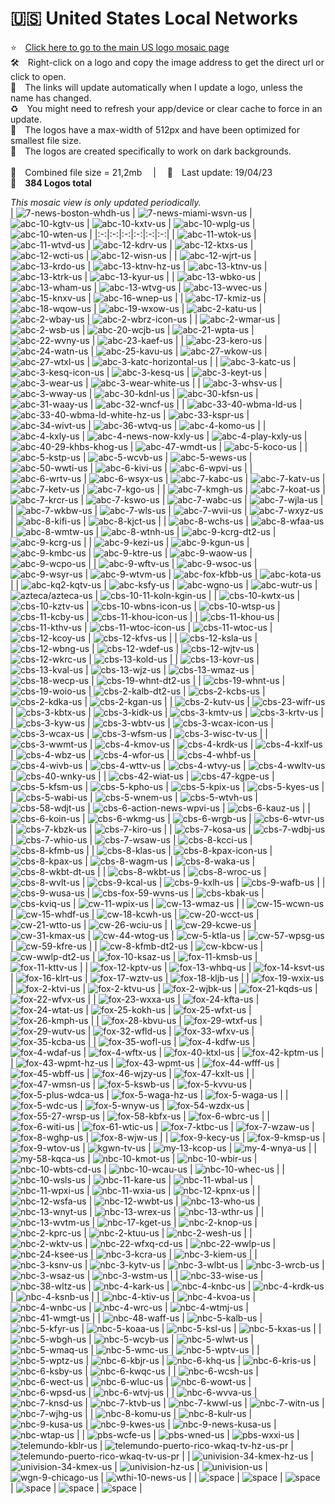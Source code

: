 🇺🇸 United States Local Networks
===============
⭐️ [Click here to go to the main US logo mosaic page][]  
🛠 Right-click on a logo and copy the image address to get the direct url or click to open.  
🔗 The links will update automatically when I update a logo, unless the name has changed.  
♻️ You might need to refresh your app/device or clear cache to force in an update.  
📐 The logos have a max-width of 512px and have been optimized for smallest file size.  
🖤 The logos are created specifically to work on dark backgrounds.  
   
💾 Combined file size = 21,2mb  |  📅 Last update: 19/04/23  
🎨 __384 Logos total__
   
   
*This mosaic view is only updated periodically.*  
| ![7-news-boston-whdh-us] | ![7-news-miami-wsvn-us] | ![abc-10-kgtv-us] | ![abc-10-kxtv-us] | ![abc-10-wplg-us] | ![abc-10-wten-us] |
|:-:|:-:|:-:|:-:|:-:|:-:|
| ![abc-11-wtok-us] | ![abc-11-wtvd-us] | ![abc-12-kdrv-us] | ![abc-12-ktxs-us] | ![abc-12-wcti-us] | ![abc-12-wisn-us] |
| ![abc-12-wjrt-us] | ![abc-13-krdo-us] | ![abc-13-ktnv-hz-us] | ![abc-13-ktnv-us] | ![abc-13-ktrk-us] | ![abc-13-kyur-us] |
| ![abc-13-wbko-us] | ![abc-13-wham-us] | ![abc-13-wtvg-us] | ![abc-13-wvec-us] | ![abc-15-knxv-us] | ![abc-16-wnep-us] |
| ![abc-17-kmiz-us] | ![abc-18-wqow-us] | ![abc-19-wxow-us] | ![abc-2-katu-us] | ![abc-2-wbay-us] | ![abc-2-wbrz-icon-us] |
| ![abc-2-wmar-us] | ![abc-2-wsb-us] | ![abc-20-wcjb-us] | ![abc-21-wpta-us] | ![abc-22-wvny-us] | ![abc-23-kaef-us] |
| ![abc-23-kero-us] | ![abc-24-watn-us] | ![abc-25-kavu-us] | ![abc-27-wkow-us] | ![abc-27-wtxl-us] | ![abc-3-katc-horizontal-us] |
| ![abc-3-katc-us] | ![abc-3-kesq-icon-us] | ![abc-3-kesq-us] | ![abc-3-keyt-us] | ![abc-3-wear-us] | ![abc-3-wear-white-us] |
| ![abc-3-whsv-us] | ![abc-3-wway-us] | ![abc-30-kdnl-us] | ![abc-30-kfsn-us] | ![abc-31-waay-us] | ![abc-32-wncf-us] |
| ![abc-33-40-wbma-ld-us] | ![abc-33-40-wbma-ld-white-hz-us] | ![abc-33-kspr-us] | ![abc-34-wivt-us] | ![abc-36-wtvq-us] | ![abc-4-komo-us] |
| ![abc-4-kxly-us] | ![abc-4-news-now-kxly-us] | ![abc-4-play-kxly-us] | ![abc-40-29-khbs-khog-us] | ![abc-47-wmdt-us] | ![abc-5-koco-us] |
| ![abc-5-kstp-us] | ![abc-5-wcvb-us] | ![abc-5-wews-us] | ![abc-50-wwti-us] | ![abc-6-kivi-us] | ![abc-6-wpvi-us] |
| ![abc-6-wrtv-us] | ![abc-6-wsyx-us] | ![abc-7-kabc-us] | ![abc-7-katv-us] | ![abc-7-ketv-us] | ![abc-7-kgo-us] |
| ![abc-7-kmgh-us] | ![abc-7-koat-us] | ![abc-7-krcr-us] | ![abc-7-kswo-us] | ![abc-7-wabc-us] | ![abc-7-wjla-us] |
| ![abc-7-wkbw-us] | ![abc-7-wls-us] | ![abc-7-wvii-us] | ![abc-7-wxyz-us] | ![abc-8-kifi-us] | ![abc-8-kjct-us] |
| ![abc-8-wchs-us] | ![abc-8-wfaa-us] | ![abc-8-wmtw-us] | ![abc-8-wtnh-us] | ![abc-9-kcrg-dt2-us] | ![abc-9-kcrg-us] |
| ![abc-9-kezi-us] | ![abc-9-kgun-us] | ![abc-9-kmbc-us] | ![abc-9-ktre-us] | ![abc-9-waow-us] | ![abc-9-wcpo-us] |
| ![abc-9-wftv-us] | ![abc-9-wsoc-us] | ![abc-9-wsyr-us] | ![abc-9-wtvm-us] | ![abc-fox-kfbb-us] | ![abc-kota-us] |
| ![abc-kq2-kqtv-us] | ![abc-ksfy-us] | ![abc-wgno-us] | ![abc-wutr-us] | ![azteca/azteca-us] | ![cbs-10-11-koln-kgin-us] |
| ![cbs-10-kwtx-us] | ![cbs-10-kztv-us] | ![cbs-10-wbns-icon-us] | ![cbs-10-wtsp-us] | ![cbs-11-kcby-us] | ![cbs-11-khou-icon-us] |
| ![cbs-11-khou-us] | ![cbs-11-kthv-us] | ![cbs-11-wtoc-icon-us] | ![cbs-11-wtoc-us] | ![cbs-12-kcoy-us] | ![cbs-12-kfvs-us] |
| ![cbs-12-ksla-us] | ![cbs-12-wbng-us] | ![cbs-12-wdef-us] | ![cbs-12-wjtv-us] | ![cbs-12-wkrc-us] | ![cbs-13-kold-us] |
| ![cbs-13-kovr-us] | ![cbs-13-kval-us] | ![cbs-13-wjz-us] | ![cbs-13-wmaz-us] | ![cbs-18-wecp-us] | ![cbs-19-whnt-dt2-us] |
| ![cbs-19-whnt-us] | ![cbs-19-woio-us] | ![cbs-2-kalb-dt2-us] | ![cbs-2-kcbs-us] | ![cbs-2-kdka-us] | ![cbs-2-kgan-us] |
| ![cbs-2-kutv-us] | ![cbs-23-wifr-us] | ![cbs-3-kbtx-us] | ![cbs-3-kidk-us] | ![cbs-3-kmtv-us] | ![cbs-3-krtv-us] |
| ![cbs-3-kyw-us] | ![cbs-3-wbtv-us] | ![cbs-3-wcax-icon-us] | ![cbs-3-wcax-us] | ![cbs-3-wfsm-us] | ![cbs-3-wisc-tv-us] |
| ![cbs-3-wwmt-us] | ![cbs-4-kmov-us] | ![cbs-4-krdk-us] | ![cbs-4-kxlf-us] | ![cbs-4-wbz-us] | ![cbs-4-wfor-us] |
| ![cbs-4-whbf-us] | ![cbs-4-wivb-us] | ![cbs-4-wttv-us] | ![cbs-4-wtvy-us] | ![cbs-4-wwltv-us] | ![cbs-40-wnky-us] |
| ![cbs-42-wiat-us] | ![cbs-47-kgpe-us] | ![cbs-5-kfsm-us] | ![cbs-5-kpho-us] | ![cbs-5-kpix-us] | ![cbs-5-kyes-us] |
| ![cbs-5-wabi-us] | ![cbs-5-wnem-us] | ![cbs-5-wtvh-us] | ![cbs-58-wdjt-us] | ![cbs-6-action-news-wpvi-us] | ![cbs-6-kauz-us] |
| ![cbs-6-koin-us] | ![cbs-6-wkmg-us] | ![cbs-6-wrgb-us] | ![cbs-6-wtvr-us] | ![cbs-7-kbzk-us] | ![cbs-7-kiro-us] |
| ![cbs-7-kosa-us] | ![cbs-7-wdbj-us] | ![cbs-7-whio-us] | ![cbs-7-wsaw-us] | ![cbs-8-kcci-us] | ![cbs-8-kfmb-us] |
| ![cbs-8-klas-us] | ![cbs-8-kpax-icon-us] | ![cbs-8-kpax-us] | ![cbs-8-wagm-us] | ![cbs-8-waka-us] | ![cbs-8-wkbt-dt-us] |
| ![cbs-8-wkbt-us] | ![cbs-8-wroc-us] | ![cbs-8-wvlt-us] | ![cbs-9-kcal-us] | ![cbs-9-kxlh-us] | ![cbs-9-wafb-us] |
| ![cbs-9-wusa-us] | ![cbs-fox-59-wvns-us] | ![cbs-kbak-us] | ![cbs-kviq-us] | ![cw-11-wpix-us] | ![cw-13-wmaz-us] |
| ![cw-15-wcwn-us] | ![cw-15-whdf-us] | ![cw-18-kcwh-us] | ![cw-20-wcct-us] | ![cw-21-wtto-us] | ![cw-26-wciu-us] |
| ![cw-29-kcwe-us] | ![cw-31-kmax-us] | ![cw-44-wtog-us] | ![cw-5-ktla-us] | ![cw-57-wpsg-us] | ![cw-59-kfre-us] |
| ![cw-8-kfmb-dt2-us] | ![cw-kbcw-us] | ![cw-wwlp-dt2-us] | ![fox-10-ksaz-us] | ![fox-11-kmsb-us] | ![fox-11-kttv-us] |
| ![fox-12-kptv-us] | ![fox-13-whbq-us] | ![fox-14-ksvt-us] | ![fox-16-klrt-us] | ![fox-17-wztv-us] | ![fox-18-kljb-us] |
| ![fox-19-wxix-us] | ![fox-2-ktvi-us] | ![fox-2-ktvu-us] | ![fox-2-wjbk-us] | ![fox-21-kqds-us] | ![fox-22-wfvx-us] |
| ![fox-23-wxxa-us] | ![fox-24-kfta-us] | ![fox-24-wtat-us] | ![fox-25-kokh-us] | ![fox-25-wfxt-us] | ![fox-26-kmph-us] |
| ![fox-28-kbvu-us] | ![fox-29-wtxf-us] | ![fox-29-wutv-us] | ![fox-32-wfld-us] | ![fox-33-wfxv-us] | ![fox-35-kcba-us] |
| ![fox-35-wofl-us] | ![fox-4-kdfw-us] | ![fox-4-wdaf-us] | ![fox-4-wftx-us] | ![fox-40-ktxl-us] | ![fox-42-kptm-us] |
| ![fox-43-wpmt-hz-us] | ![fox-43-wpmt-us] | ![fox-44-wfff-us] | ![fox-45-wbff-us] | ![fox-46-wjzy-us] | ![fox-47-kxlt-us] |
| ![fox-47-wmsn-us] | ![fox-5-kswb-us] | ![fox-5-kvvu-us] | ![fox-5-plus-wdca-us] | ![fox-5-waga-hz-us] | ![fox-5-waga-us] |
| ![fox-5-wdc-us] | ![fox-5-wnyw-us] | ![fox-54-wzdx-us] | ![fox-55-27-wrsp-us] | ![fox-58-kbfx-us] | ![fox-6-wbrc-us] |
| ![fox-6-witi-us] | ![fox-61-wtic-us] | ![fox-7-ktbc-us] | ![fox-7-wzaw-us] | ![fox-8-wghp-us] | ![fox-8-wjw-us] |
| ![fox-9-kecy-us] | ![fox-9-kmsp-us] | ![fox-9-wtov-us] | ![kgwn-tv-us] | ![my-13-kcop-us] | ![my-4-wnya-us] |
| ![my-58-kqca-us] | ![nbc-10-kmot-us] | ![nbc-10-wbir-us] | ![nbc-10-wbts-cd-us] | ![nbc-10-wcau-us] | ![nbc-10-whec-us] |
| ![nbc-10-wsls-us] | ![nbc-11-kare-us] | ![nbc-11-wbal-us] | ![nbc-11-wpxi-us] | ![nbc-11-wxia-us] | ![nbc-12-kpnx-us] |
| ![nbc-12-wsfa-us] | ![nbc-12-wwbt-us] | ![nbc-13-who-us] | ![nbc-13-wnyt-us] | ![nbc-13-wrex-us] | ![nbc-13-wthr-us] |
| ![nbc-13-wvtm-us] | ![nbc-17-kget-us] | ![nbc-2-knop-us] | ![nbc-2-kprc-us] | ![nbc-2-ktuu-us] | ![nbc-2-wesh-us] |
| ![nbc-2-wktv-us] | ![nbc-22-wfxq-cd-us] | ![nbc-22-wwlp-us] | ![nbc-24-ksee-us] | ![nbc-3-kcra-us] | ![nbc-3-kiem-us] |
| ![nbc-3-ksnv-us] | ![nbc-3-kytv-us] | ![nbc-3-wlbt-us] | ![nbc-3-wrcb-us] | ![nbc-3-wsaz-us] | ![nbc-3-wstm-us] |
| ![nbc-33-wise-us] | ![nbc-38-wltz-us] | ![nbc-4-kark-us] | ![nbc-4-knbc-us] | ![nbc-4-krdk-us] | ![nbc-4-ksnb-us] |
| ![nbc-4-ktiv-us] | ![nbc-4-kvoa-us] | ![nbc-4-wnbc-us] | ![nbc-4-wrc-us] | ![nbc-4-wtmj-us] | ![nbc-41-wmgt-us] |
| ![nbc-48-waff-us] | ![nbc-5-kalb-us] | ![nbc-5-kfyr-us] | ![nbc-5-koaa-us] | ![nbc-5-ksl-us] | ![nbc-5-kxas-us] |
| ![nbc-5-wbgh-us] | ![nbc-5-wcyb-us] | ![nbc-5-wlwt-us] | ![nbc-5-wmaq-us] | ![nbc-5-wmc-us] | ![nbc-5-wptv-us] |
| ![nbc-5-wptz-us] | ![nbc-6-kbjr-us] | ![nbc-6-khq-us] | ![nbc-6-kris-us] | ![nbc-6-ksby-us] | ![nbc-6-kwqc-us] |
| ![nbc-6-wcsh-us] | ![nbc-6-wect-us] | ![nbc-6-wluc-us] | ![nbc-6-wowt-us] | ![nbc-6-wpsd-us] | ![nbc-6-wtvj-us] |
| ![nbc-6-wvva-us] | ![nbc-7-knsd-us] | ![nbc-7-ktvb-us] | ![nbc-7-kwwl-us] | ![nbc-7-witn-us] | ![nbc-7-wjhg-us] |
| ![nbc-8-komu-us] | ![nbc-8-kulr-us] | ![nbc-9-kusa-us] | ![nbc-9-kwes-us] | ![nbc-9-news-kusa-us] | ![nbc-wtap-us] |
| ![pbs-wcfe-us] | ![pbs-wned-us] | ![pbs-wxxi-us] | ![telemundo-kblr-us] | ![telemundo-puerto-rico-wkaq-tv-hz-us-pr] | ![telemundo-puerto-rico-wkaq-tv-us-pr] |
| ![univision-34-kmex-hz-us] | ![univision-34-kmex-us] | ![univision-hz-us] | ![univision-us] | ![wgn-9-chicago-us] | ![wthi-10-news-us] |
| ![space] | ![space] | ![space] | ![space] | ![space] | ![space] |

[7-news-boston-whdh-us]:https://raw.githubusercontent.com/cybertsotsi/tv/master/countries/united-states/us-local/7-news-boston-whdh-us.png
[7-news-miami-wsvn-us]:https://raw.githubusercontent.com/cybertsotsi/tv/master/countries/united-states/us-local/7-news-miami-wsvn-us.png
[abc-10-kgtv-us]:https://raw.githubusercontent.com/cybertsotsi/tv/master/countries/united-states/us-local/abc-10-kgtv-us.png
[abc-10-kxtv-us]:https://raw.githubusercontent.com/cybertsotsi/tv/master/countries/united-states/us-local/abc-10-kxtv-us.png
[abc-10-wplg-us]:https://raw.githubusercontent.com/cybertsotsi/tv/master/countries/united-states/us-local/abc-10-wplg-us.png
[abc-10-wten-us]:https://raw.githubusercontent.com/cybertsotsi/tv/master/countries/united-states/us-local/abc-10-wten-us.png
[abc-11-wtok-us]:https://raw.githubusercontent.com/cybertsotsi/tv/master/countries/united-states/us-local/abc-11-wtok-us.png
[abc-11-wtvd-us]:https://raw.githubusercontent.com/cybertsotsi/tv/master/countries/united-states/us-local/abc-11-wtvd-us.png
[abc-12-kdrv-us]:https://raw.githubusercontent.com/cybertsotsi/tv/master/countries/united-states/us-local/abc-12-kdrv-us.png
[abc-12-ktxs-us]:https://raw.githubusercontent.com/cybertsotsi/tv/master/countries/united-states/us-local/abc-12-ktxs-us.png
[abc-12-wcti-us]:https://raw.githubusercontent.com/cybertsotsi/tv/master/countries/united-states/us-local/abc-12-wcti-us.png
[abc-12-wisn-us]:https://raw.githubusercontent.com/cybertsotsi/tv/master/countries/united-states/us-local/abc-12-wisn-us.png
[abc-12-wjrt-us]:https://raw.githubusercontent.com/cybertsotsi/tv/master/countries/united-states/us-local/abc-12-wjrt-us.png
[abc-13-krdo-us]:https://raw.githubusercontent.com/cybertsotsi/tv/master/countries/united-states/us-local/abc-13-krdo-us.png
[abc-13-ktnv-hz-us]:https://raw.githubusercontent.com/cybertsotsi/tv/master/countries/united-states/us-local/abc-13-ktnv-hz-us.png
[abc-13-ktnv-us]:https://raw.githubusercontent.com/cybertsotsi/tv/master/countries/united-states/us-local/abc-13-ktnv-us.png
[abc-13-ktrk-us]:https://raw.githubusercontent.com/cybertsotsi/tv/master/countries/united-states/us-local/abc-13-ktrk-us.png
[abc-13-kyur-us]:https://raw.githubusercontent.com/cybertsotsi/tv/master/countries/united-states/us-local/abc-13-kyur-us.png
[abc-13-wbko-us]:https://raw.githubusercontent.com/cybertsotsi/tv/master/countries/united-states/us-local/abc-13-wbko-us.png
[abc-13-wham-us]:https://raw.githubusercontent.com/cybertsotsi/tv/master/countries/united-states/us-local/abc-13-wham-us.png
[abc-13-wtvg-us]:https://raw.githubusercontent.com/cybertsotsi/tv/master/countries/united-states/us-local/abc-13-wtvg-us.png
[abc-13-wvec-us]:https://raw.githubusercontent.com/cybertsotsi/tv/master/countries/united-states/us-local/abc-13-wvec-us.png
[abc-15-knxv-us]:https://raw.githubusercontent.com/cybertsotsi/tv/master/countries/united-states/us-local/abc-15-knxv-us.png
[abc-16-wnep-us]:https://raw.githubusercontent.com/cybertsotsi/tv/master/countries/united-states/us-local/abc-16-wnep-us.png
[abc-17-kmiz-us]:https://raw.githubusercontent.com/cybertsotsi/tv/master/countries/united-states/us-local/abc-17-kmiz-us.png
[abc-18-wqow-us]:https://raw.githubusercontent.com/cybertsotsi/tv/master/countries/united-states/us-local/abc-18-wqow-us.png
[abc-19-wxow-us]:https://raw.githubusercontent.com/cybertsotsi/tv/master/countries/united-states/us-local/abc-19-wxow-us.png
[abc-2-katu-us]:https://raw.githubusercontent.com/cybertsotsi/tv/master/countries/united-states/us-local/abc-2-katu-us.png
[abc-2-wbay-us]:https://raw.githubusercontent.com/cybertsotsi/tv/master/countries/united-states/us-local/abc-2-wbay-us.png
[abc-2-wbrz-icon-us]:https://raw.githubusercontent.com/cybertsotsi/tv/master/countries/united-states/us-local/abc-2-wbrz-icon-us.png
[abc-2-wmar-us]:https://raw.githubusercontent.com/cybertsotsi/tv/master/countries/united-states/us-local/abc-2-wmar-us.png
[abc-2-wsb-us]:https://raw.githubusercontent.com/cybertsotsi/tv/master/countries/united-states/us-local/abc-2-wsb-us.png
[abc-20-wcjb-us]:https://raw.githubusercontent.com/cybertsotsi/tv/master/countries/united-states/us-local/abc-20-wcjb-us.png
[abc-21-wpta-us]:https://raw.githubusercontent.com/cybertsotsi/tv/master/countries/united-states/us-local/abc-21-wpta-us.png
[abc-22-wvny-us]:https://raw.githubusercontent.com/cybertsotsi/tv/master/countries/united-states/us-local/abc-22-wvny-us.png
[abc-23-kaef-us]:https://raw.githubusercontent.com/cybertsotsi/tv/master/countries/united-states/us-local/abc-23-kaef-us.png
[abc-23-kero-us]:https://raw.githubusercontent.com/cybertsotsi/tv/master/countries/united-states/us-local/abc-23-kero-us.png
[abc-24-watn-us]:https://raw.githubusercontent.com/cybertsotsi/tv/master/countries/united-states/us-local/abc-24-watn-us.png
[abc-25-kavu-us]:https://raw.githubusercontent.com/cybertsotsi/tv/master/countries/united-states/us-local/abc-25-kavu-us.png
[abc-27-wkow-us]:https://raw.githubusercontent.com/cybertsotsi/tv/master/countries/united-states/us-local/abc-27-wkow-us.png
[abc-27-wtxl-us]:https://raw.githubusercontent.com/cybertsotsi/tv/master/countries/united-states/us-local/abc-27-wtxl-us.png
[abc-3-katc-horizontal-us]:https://raw.githubusercontent.com/cybertsotsi/tv/master/countries/united-states/us-local/abc-3-katc-horizontal-us.png
[abc-3-katc-us]:https://raw.githubusercontent.com/cybertsotsi/tv/master/countries/united-states/us-local/abc-3-katc-us.png
[abc-3-kesq-icon-us]:https://raw.githubusercontent.com/cybertsotsi/tv/master/countries/united-states/us-local/abc-3-kesq-icon-us.png
[abc-3-kesq-us]:https://raw.githubusercontent.com/cybertsotsi/tv/master/countries/united-states/us-local/abc-3-kesq-us.png
[abc-3-keyt-us]:https://raw.githubusercontent.com/cybertsotsi/tv/master/countries/united-states/us-local/abc-3-keyt-us.png
[abc-3-wear-us]:https://raw.githubusercontent.com/cybertsotsi/tv/master/countries/united-states/us-local/abc-3-wear-us.png
[abc-3-wear-white-us]:https://raw.githubusercontent.com/cybertsotsi/tv/master/countries/united-states/us-local/abc-3-wear-white-us.png
[abc-3-whsv-us]:https://raw.githubusercontent.com/cybertsotsi/tv/master/countries/united-states/us-local/abc-3-whsv-us.png
[abc-3-wway-us]:https://raw.githubusercontent.com/cybertsotsi/tv/master/countries/united-states/us-local/abc-3-wway-us.png
[abc-30-kdnl-us]:https://raw.githubusercontent.com/cybertsotsi/tv/master/countries/united-states/us-local/abc-30-kdnl-us.png
[abc-30-kfsn-us]:https://raw.githubusercontent.com/cybertsotsi/tv/master/countries/united-states/us-local/abc-30-kfsn-us.png
[abc-31-waay-us]:https://raw.githubusercontent.com/cybertsotsi/tv/master/countries/united-states/us-local/abc-31-waay-us.png
[abc-32-wncf-us]:https://raw.githubusercontent.com/cybertsotsi/tv/master/countries/united-states/us-local/abc-32-wncf-us.png
[abc-33-40-wbma-ld-us]:https://raw.githubusercontent.com/cybertsotsi/tv/master/countries/united-states/us-local/abc-33-40-wbma-ld-us.png
[abc-33-40-wbma-ld-white-hz-us]:https://raw.githubusercontent.com/cybertsotsi/tv/master/countries/united-states/us-local/abc-33-40-wbma-ld-white-hz-us.png
[abc-33-kspr-us]:https://raw.githubusercontent.com/cybertsotsi/tv/master/countries/united-states/us-local/abc-33-kspr-us.png
[abc-34-wivt-us]:https://raw.githubusercontent.com/cybertsotsi/tv/master/countries/united-states/us-local/abc-34-wivt-us.png
[abc-36-wtvq-us]:https://raw.githubusercontent.com/cybertsotsi/tv/master/countries/united-states/us-local/abc-36-wtvq-us.png
[abc-4-komo-us]:https://raw.githubusercontent.com/cybertsotsi/tv/master/countries/united-states/us-local/abc-4-komo-us.png
[abc-4-kxly-us]:https://raw.githubusercontent.com/cybertsotsi/tv/master/countries/united-states/us-local/abc-4-kxly-us.png
[abc-4-news-now-kxly-us]:https://raw.githubusercontent.com/cybertsotsi/tv/master/countries/united-states/us-local/abc-4-news-now-kxly-us.png
[abc-4-play-kxly-us]:https://raw.githubusercontent.com/cybertsotsi/tv/master/countries/united-states/us-local/abc-4-play-kxly-us.png
[abc-40-29-khbs-khog-us]:https://raw.githubusercontent.com/cybertsotsi/tv/master/countries/united-states/us-local/abc-40-29-khbs-khog-us.png
[abc-47-wmdt-us]:https://raw.githubusercontent.com/cybertsotsi/tv/master/countries/united-states/us-local/abc-47-wmdt-us.png
[abc-5-koco-us]:https://raw.githubusercontent.com/cybertsotsi/tv/master/countries/united-states/us-local/abc-5-koco-us.png
[abc-5-kstp-us]:https://raw.githubusercontent.com/cybertsotsi/tv/master/countries/united-states/us-local/abc-5-kstp-us.png
[abc-5-wcvb-us]:https://raw.githubusercontent.com/cybertsotsi/tv/master/countries/united-states/us-local/abc-5-wcvb-us.png
[abc-5-wews-us]:https://raw.githubusercontent.com/cybertsotsi/tv/master/countries/united-states/us-local/abc-5-wews-us.png
[abc-50-wwti-us]:https://raw.githubusercontent.com/cybertsotsi/tv/master/countries/united-states/us-local/abc-50-wwti-us.png
[abc-6-kivi-us]:https://raw.githubusercontent.com/cybertsotsi/tv/master/countries/united-states/us-local/abc-6-kivi-us.png
[abc-6-wpvi-us]:https://raw.githubusercontent.com/cybertsotsi/tv/master/countries/united-states/us-local/abc-6-wpvi-us.png
[abc-6-wrtv-us]:https://raw.githubusercontent.com/cybertsotsi/tv/master/countries/united-states/us-local/abc-6-wrtv-us.png
[abc-6-wsyx-us]:https://raw.githubusercontent.com/cybertsotsi/tv/master/countries/united-states/us-local/abc-6-wsyx-us.png
[abc-7-kabc-us]:https://raw.githubusercontent.com/cybertsotsi/tv/master/countries/united-states/us-local/abc-7-kabc-us.png
[abc-7-katv-us]:https://raw.githubusercontent.com/cybertsotsi/tv/master/countries/united-states/us-local/abc-7-katv-us.png
[abc-7-ketv-us]:https://raw.githubusercontent.com/cybertsotsi/tv/master/countries/united-states/us-local/abc-7-ketv-us.png
[abc-7-kgo-us]:https://raw.githubusercontent.com/cybertsotsi/tv/master/countries/united-states/us-local/abc-7-kgo-us.png
[abc-7-kmgh-us]:https://raw.githubusercontent.com/cybertsotsi/tv/master/countries/united-states/us-local/abc-7-kmgh-us.png
[abc-7-koat-us]:https://raw.githubusercontent.com/cybertsotsi/tv/master/countries/united-states/us-local/abc-7-koat-us.png
[abc-7-krcr-us]:https://raw.githubusercontent.com/cybertsotsi/tv/master/countries/united-states/us-local/abc-7-krcr-us.png
[abc-7-kswo-us]:https://raw.githubusercontent.com/cybertsotsi/tv/master/countries/united-states/us-local/abc-7-kswo-us.png
[abc-7-wabc-us]:https://raw.githubusercontent.com/cybertsotsi/tv/master/countries/united-states/us-local/abc-7-wabc-us.png
[abc-7-wjla-us]:https://raw.githubusercontent.com/cybertsotsi/tv/master/countries/united-states/us-local/abc-7-wjla-us.png
[abc-7-wkbw-us]:https://raw.githubusercontent.com/cybertsotsi/tv/master/countries/united-states/us-local/abc-7-wkbw-us.png
[abc-7-wls-us]:https://raw.githubusercontent.com/cybertsotsi/tv/master/countries/united-states/us-local/abc-7-wls-us.png
[abc-7-wvii-us]:https://raw.githubusercontent.com/cybertsotsi/tv/master/countries/united-states/us-local/abc-7-wvii-us.png
[abc-7-wxyz-us]:https://raw.githubusercontent.com/cybertsotsi/tv/master/countries/united-states/us-local/abc-7-wxyz-us.png
[abc-8-kifi-us]:https://raw.githubusercontent.com/cybertsotsi/tv/master/countries/united-states/us-local/abc-8-kifi-us.png
[abc-8-kjct-us]:https://raw.githubusercontent.com/cybertsotsi/tv/master/countries/united-states/us-local/abc-8-kjct-us.png
[abc-8-wchs-us]:https://raw.githubusercontent.com/cybertsotsi/tv/master/countries/united-states/us-local/abc-8-wchs-us.png
[abc-8-wfaa-us]:https://raw.githubusercontent.com/cybertsotsi/tv/master/countries/united-states/us-local/abc-8-wfaa-us.png
[abc-8-wmtw-us]:https://raw.githubusercontent.com/cybertsotsi/tv/master/countries/united-states/us-local/abc-8-wmtw-us.png
[abc-8-wtnh-us]:https://raw.githubusercontent.com/cybertsotsi/tv/master/countries/united-states/us-local/abc-8-wtnh-us.png
[abc-9-kcrg-dt2-us]:https://raw.githubusercontent.com/cybertsotsi/tv/master/countries/united-states/us-local/abc-9-kcrg-dt2-us.png
[abc-9-kcrg-us]:https://raw.githubusercontent.com/cybertsotsi/tv/master/countries/united-states/us-local/abc-9-kcrg-us.png
[abc-9-kezi-us]:https://raw.githubusercontent.com/cybertsotsi/tv/master/countries/united-states/us-local/abc-9-kezi-us.png
[abc-9-kgun-us]:https://raw.githubusercontent.com/cybertsotsi/tv/master/countries/united-states/us-local/abc-9-kgun-us.png
[abc-9-kmbc-us]:https://raw.githubusercontent.com/cybertsotsi/tv/master/countries/united-states/us-local/abc-9-kmbc-us.png
[abc-9-ktre-us]:https://raw.githubusercontent.com/cybertsotsi/tv/master/countries/united-states/us-local/abc-9-ktre-us.png
[abc-9-waow-us]:https://raw.githubusercontent.com/cybertsotsi/tv/master/countries/united-states/us-local/abc-9-waow-us.png
[abc-9-wcpo-us]:https://raw.githubusercontent.com/cybertsotsi/tv/master/countries/united-states/us-local/abc-9-wcpo-us.png
[abc-9-wftv-us]:https://raw.githubusercontent.com/cybertsotsi/tv/master/countries/united-states/us-local/abc-9-wftv-us.png
[abc-9-wsoc-us]:https://raw.githubusercontent.com/cybertsotsi/tv/master/countries/united-states/us-local/abc-9-wsoc-us.png
[abc-9-wsyr-us]:https://raw.githubusercontent.com/cybertsotsi/tv/master/countries/united-states/us-local/abc-9-wsyr-us.png
[abc-9-wtvm-us]:https://raw.githubusercontent.com/cybertsotsi/tv/master/countries/united-states/us-local/abc-9-wtvm-us.png
[abc-fox-kfbb-us]:https://raw.githubusercontent.com/cybertsotsi/tv/master/countries/united-states/us-local/abc-fox-kfbb-us.png
[abc-kota-us]:https://raw.githubusercontent.com/cybertsotsi/tv/master/countries/united-states/us-local/abc-kota-us.png
[abc-kq2-kqtv-us]:https://raw.githubusercontent.com/cybertsotsi/tv/master/countries/united-states/us-local/abc-kq2-kqtv-us.png
[abc-ksfy-us]:https://raw.githubusercontent.com/cybertsotsi/tv/master/countries/united-states/us-local/abc-ksfy-us.png
[abc-wgno-us]:https://raw.githubusercontent.com/cybertsotsi/tv/master/countries/united-states/us-local/abc-wgno-us.png
[abc-wutr-us]:https://raw.githubusercontent.com/cybertsotsi/tv/master/countries/united-states/us-local/abc-wutr-us.png
[azteca/azteca-us]:https://raw.githubusercontent.com/cybertsotsi/tv/master/countries/united-states/us-local/azteca/azteca-us.png
[cbs-10-11-koln-kgin-us]:https://raw.githubusercontent.com/cybertsotsi/tv/master/countries/united-states/us-local/cbs-10-11-koln-kgin-us.png
[cbs-10-kwtx-us]:https://raw.githubusercontent.com/cybertsotsi/tv/master/countries/united-states/us-local/cbs-10-kwtx-us.png
[cbs-10-kztv-us]:https://raw.githubusercontent.com/cybertsotsi/tv/master/countries/united-states/us-local/cbs-10-kztv-us.png
[cbs-10-wbns-icon-us]:https://raw.githubusercontent.com/cybertsotsi/tv/master/countries/united-states/us-local/cbs-10-wbns-icon-us.png
[cbs-10-wtsp-us]:https://raw.githubusercontent.com/cybertsotsi/tv/master/countries/united-states/us-local/cbs-10-wtsp-us.png
[cbs-11-kcby-us]:https://raw.githubusercontent.com/cybertsotsi/tv/master/countries/united-states/us-local/cbs-11-kcby-us.png
[cbs-11-khou-icon-us]:https://raw.githubusercontent.com/cybertsotsi/tv/master/countries/united-states/us-local/cbs-11-khou-icon-us.png
[cbs-11-khou-us]:https://raw.githubusercontent.com/cybertsotsi/tv/master/countries/united-states/us-local/cbs-11-khou-us.png
[cbs-11-kthv-us]:https://raw.githubusercontent.com/cybertsotsi/tv/master/countries/united-states/us-local/cbs-11-kthv-us.png
[cbs-11-wtoc-icon-us]:https://raw.githubusercontent.com/cybertsotsi/tv/master/countries/united-states/us-local/cbs-11-wtoc-icon-us.png
[cbs-11-wtoc-us]:https://raw.githubusercontent.com/cybertsotsi/tv/master/countries/united-states/us-local/cbs-11-wtoc-us.png
[cbs-12-kcoy-us]:https://raw.githubusercontent.com/cybertsotsi/tv/master/countries/united-states/us-local/cbs-12-kcoy-us.png
[cbs-12-kfvs-us]:https://raw.githubusercontent.com/cybertsotsi/tv/master/countries/united-states/us-local/cbs-12-kfvs-us.png
[cbs-12-ksla-us]:https://raw.githubusercontent.com/cybertsotsi/tv/master/countries/united-states/us-local/cbs-12-ksla-us.png
[cbs-12-wbng-us]:https://raw.githubusercontent.com/cybertsotsi/tv/master/countries/united-states/us-local/cbs-12-wbng-us.png
[cbs-12-wdef-us]:https://raw.githubusercontent.com/cybertsotsi/tv/master/countries/united-states/us-local/cbs-12-wdef-us.png
[cbs-12-wjtv-us]:https://raw.githubusercontent.com/cybertsotsi/tv/master/countries/united-states/us-local/cbs-12-wjtv-us.png
[cbs-12-wkrc-us]:https://raw.githubusercontent.com/cybertsotsi/tv/master/countries/united-states/us-local/cbs-12-wkrc-us.png
[cbs-13-kold-us]:https://raw.githubusercontent.com/cybertsotsi/tv/master/countries/united-states/us-local/cbs-13-kold-us.png
[cbs-13-kovr-us]:https://raw.githubusercontent.com/cybertsotsi/tv/master/countries/united-states/us-local/cbs-13-kovr-us.png
[cbs-13-kval-us]:https://raw.githubusercontent.com/cybertsotsi/tv/master/countries/united-states/us-local/cbs-13-kval-us.png
[cbs-13-wjz-us]:https://raw.githubusercontent.com/cybertsotsi/tv/master/countries/united-states/us-local/cbs-13-wjz-us.png
[cbs-13-wmaz-us]:https://raw.githubusercontent.com/cybertsotsi/tv/master/countries/united-states/us-local/cbs-13-wmaz-us.png
[cbs-18-wecp-us]:https://raw.githubusercontent.com/cybertsotsi/tv/master/countries/united-states/us-local/cbs-18-wecp-us.png
[cbs-19-whnt-dt2-us]:https://raw.githubusercontent.com/cybertsotsi/tv/master/countries/united-states/us-local/cbs-19-whnt-dt2-us.png
[cbs-19-whnt-us]:https://raw.githubusercontent.com/cybertsotsi/tv/master/countries/united-states/us-local/cbs-19-whnt-us.png
[cbs-19-woio-us]:https://raw.githubusercontent.com/cybertsotsi/tv/master/countries/united-states/us-local/cbs-19-woio-us.png
[cbs-2-kalb-dt2-us]:https://raw.githubusercontent.com/cybertsotsi/tv/master/countries/united-states/us-local/cbs-2-kalb-dt2-us.png
[cbs-2-kcbs-us]:https://raw.githubusercontent.com/cybertsotsi/tv/master/countries/united-states/us-local/cbs-2-kcbs-us.png
[cbs-2-kdka-us]:https://raw.githubusercontent.com/cybertsotsi/tv/master/countries/united-states/us-local/cbs-2-kdka-us.png
[cbs-2-kgan-us]:https://raw.githubusercontent.com/cybertsotsi/tv/master/countries/united-states/us-local/cbs-2-kgan-us.png
[cbs-2-kutv-us]:https://raw.githubusercontent.com/cybertsotsi/tv/master/countries/united-states/us-local/cbs-2-kutv-us.png
[cbs-23-wifr-us]:https://raw.githubusercontent.com/cybertsotsi/tv/master/countries/united-states/us-local/cbs-23-wifr-us.png
[cbs-3-kbtx-us]:https://raw.githubusercontent.com/cybertsotsi/tv/master/countries/united-states/us-local/cbs-3-kbtx-us.png
[cbs-3-kidk-us]:https://raw.githubusercontent.com/cybertsotsi/tv/master/countries/united-states/us-local/cbs-3-kidk-us.png
[cbs-3-kmtv-us]:https://raw.githubusercontent.com/cybertsotsi/tv/master/countries/united-states/us-local/cbs-3-kmtv-us.png
[cbs-3-krtv-us]:https://raw.githubusercontent.com/cybertsotsi/tv/master/countries/united-states/us-local/cbs-3-krtv-us.png
[cbs-3-kyw-us]:https://raw.githubusercontent.com/cybertsotsi/tv/master/countries/united-states/us-local/cbs-3-kyw-us.png
[cbs-3-wbtv-us]:https://raw.githubusercontent.com/cybertsotsi/tv/master/countries/united-states/us-local/cbs-3-wbtv-us.png
[cbs-3-wcax-icon-us]:https://raw.githubusercontent.com/cybertsotsi/tv/master/countries/united-states/us-local/cbs-3-wcax-icon-us.png
[cbs-3-wcax-us]:https://raw.githubusercontent.com/cybertsotsi/tv/master/countries/united-states/us-local/cbs-3-wcax-us.png
[cbs-3-wfsm-us]:https://raw.githubusercontent.com/cybertsotsi/tv/master/countries/united-states/us-local/cbs-3-wfsm-us.png
[cbs-3-wisc-tv-us]:https://raw.githubusercontent.com/cybertsotsi/tv/master/countries/united-states/us-local/cbs-3-wisc-tv-us.png
[cbs-3-wwmt-us]:https://raw.githubusercontent.com/cybertsotsi/tv/master/countries/united-states/us-local/cbs-3-wwmt-us.png
[cbs-4-kmov-us]:https://raw.githubusercontent.com/cybertsotsi/tv/master/countries/united-states/us-local/cbs-4-kmov-us.png
[cbs-4-krdk-us]:https://raw.githubusercontent.com/cybertsotsi/tv/master/countries/united-states/us-local/cbs-4-krdk-us.png
[cbs-4-kxlf-us]:https://raw.githubusercontent.com/cybertsotsi/tv/master/countries/united-states/us-local/cbs-4-kxlf-us.png
[cbs-4-wbz-us]:https://raw.githubusercontent.com/cybertsotsi/tv/master/countries/united-states/us-local/cbs-4-wbz-us.png
[cbs-4-wfor-us]:https://raw.githubusercontent.com/cybertsotsi/tv/master/countries/united-states/us-local/cbs-4-wfor-us.png
[cbs-4-whbf-us]:https://raw.githubusercontent.com/cybertsotsi/tv/master/countries/united-states/us-local/cbs-4-whbf-us.png
[cbs-4-wivb-us]:https://raw.githubusercontent.com/cybertsotsi/tv/master/countries/united-states/us-local/cbs-4-wivb-us.png
[cbs-4-wttv-us]:https://raw.githubusercontent.com/cybertsotsi/tv/master/countries/united-states/us-local/cbs-4-wttv-us.png
[cbs-4-wtvy-us]:https://raw.githubusercontent.com/cybertsotsi/tv/master/countries/united-states/us-local/cbs-4-wtvy-us.png
[cbs-4-wwltv-us]:https://raw.githubusercontent.com/cybertsotsi/tv/master/countries/united-states/us-local/cbs-4-wwltv-us.png
[cbs-40-wnky-us]:https://raw.githubusercontent.com/cybertsotsi/tv/master/countries/united-states/us-local/cbs-40-wnky-us.png
[cbs-42-wiat-us]:https://raw.githubusercontent.com/cybertsotsi/tv/master/countries/united-states/us-local/cbs-42-wiat-us.png
[cbs-47-kgpe-us]:https://raw.githubusercontent.com/cybertsotsi/tv/master/countries/united-states/us-local/cbs-47-kgpe-us.png
[cbs-5-kfsm-us]:https://raw.githubusercontent.com/cybertsotsi/tv/master/countries/united-states/us-local/cbs-5-kfsm-us.png
[cbs-5-kpho-us]:https://raw.githubusercontent.com/cybertsotsi/tv/master/countries/united-states/us-local/cbs-5-kpho-us.png
[cbs-5-kpix-us]:https://raw.githubusercontent.com/cybertsotsi/tv/master/countries/united-states/us-local/cbs-5-kpix-us.png
[cbs-5-kyes-us]:https://raw.githubusercontent.com/cybertsotsi/tv/master/countries/united-states/us-local/cbs-5-kyes-us.png
[cbs-5-wabi-us]:https://raw.githubusercontent.com/cybertsotsi/tv/master/countries/united-states/us-local/cbs-5-wabi-us.png
[cbs-5-wnem-us]:https://raw.githubusercontent.com/cybertsotsi/tv/master/countries/united-states/us-local/cbs-5-wnem-us.png
[cbs-5-wtvh-us]:https://raw.githubusercontent.com/cybertsotsi/tv/master/countries/united-states/us-local/cbs-5-wtvh-us.png
[cbs-58-wdjt-us]:https://raw.githubusercontent.com/cybertsotsi/tv/master/countries/united-states/us-local/cbs-58-wdjt-us.png
[cbs-6-action-news-wpvi-us]:https://raw.githubusercontent.com/cybertsotsi/tv/master/countries/united-states/us-local/cbs-6-action-news-wpvi-us.png
[cbs-6-kauz-us]:https://raw.githubusercontent.com/cybertsotsi/tv/master/countries/united-states/us-local/cbs-6-kauz-us.png
[cbs-6-koin-us]:https://raw.githubusercontent.com/cybertsotsi/tv/master/countries/united-states/us-local/cbs-6-koin-us.png
[cbs-6-wkmg-us]:https://raw.githubusercontent.com/cybertsotsi/tv/master/countries/united-states/us-local/cbs-6-wkmg-us.png
[cbs-6-wrgb-us]:https://raw.githubusercontent.com/cybertsotsi/tv/master/countries/united-states/us-local/cbs-6-wrgb-us.png
[cbs-6-wtvr-us]:https://raw.githubusercontent.com/cybertsotsi/tv/master/countries/united-states/us-local/cbs-6-wtvr-us.png
[cbs-7-kbzk-us]:https://raw.githubusercontent.com/cybertsotsi/tv/master/countries/united-states/us-local/cbs-7-kbzk-us.png
[cbs-7-kiro-us]:https://raw.githubusercontent.com/cybertsotsi/tv/master/countries/united-states/us-local/cbs-7-kiro-us.png
[cbs-7-kosa-us]:https://raw.githubusercontent.com/cybertsotsi/tv/master/countries/united-states/us-local/cbs-7-kosa-us.png
[cbs-7-wdbj-us]:https://raw.githubusercontent.com/cybertsotsi/tv/master/countries/united-states/us-local/cbs-7-wdbj-us.png
[cbs-7-whio-us]:https://raw.githubusercontent.com/cybertsotsi/tv/master/countries/united-states/us-local/cbs-7-whio-us.png
[cbs-7-wsaw-us]:https://raw.githubusercontent.com/cybertsotsi/tv/master/countries/united-states/us-local/cbs-7-wsaw-us.png
[cbs-8-kcci-us]:https://raw.githubusercontent.com/cybertsotsi/tv/master/countries/united-states/us-local/cbs-8-kcci-us.png
[cbs-8-kfmb-us]:https://raw.githubusercontent.com/cybertsotsi/tv/master/countries/united-states/us-local/cbs-8-kfmb-us.png
[cbs-8-klas-us]:https://raw.githubusercontent.com/cybertsotsi/tv/master/countries/united-states/us-local/cbs-8-klas-us.png
[cbs-8-kpax-icon-us]:https://raw.githubusercontent.com/cybertsotsi/tv/master/countries/united-states/us-local/cbs-8-kpax-icon-us.png
[cbs-8-kpax-us]:https://raw.githubusercontent.com/cybertsotsi/tv/master/countries/united-states/us-local/cbs-8-kpax-us.png
[cbs-8-wagm-us]:https://raw.githubusercontent.com/cybertsotsi/tv/master/countries/united-states/us-local/cbs-8-wagm-us.png
[cbs-8-waka-us]:https://raw.githubusercontent.com/cybertsotsi/tv/master/countries/united-states/us-local/cbs-8-waka-us.png
[cbs-8-wkbt-dt-us]:https://raw.githubusercontent.com/cybertsotsi/tv/master/countries/united-states/us-local/cbs-8-wkbt-dt-us.png
[cbs-8-wkbt-us]:https://raw.githubusercontent.com/cybertsotsi/tv/master/countries/united-states/us-local/cbs-8-wkbt-us.png
[cbs-8-wroc-us]:https://raw.githubusercontent.com/cybertsotsi/tv/master/countries/united-states/us-local/cbs-8-wroc-us.png
[cbs-8-wvlt-us]:https://raw.githubusercontent.com/cybertsotsi/tv/master/countries/united-states/us-local/cbs-8-wvlt-us.png
[cbs-9-kcal-us]:https://raw.githubusercontent.com/cybertsotsi/tv/master/countries/united-states/us-local/cbs-9-kcal-us.png
[cbs-9-kxlh-us]:https://raw.githubusercontent.com/cybertsotsi/tv/master/countries/united-states/us-local/cbs-9-kxlh-us.png
[cbs-9-wafb-us]:https://raw.githubusercontent.com/cybertsotsi/tv/master/countries/united-states/us-local/cbs-9-wafb-us.png
[cbs-9-wusa-us]:https://raw.githubusercontent.com/cybertsotsi/tv/master/countries/united-states/us-local/cbs-9-wusa-us.png
[cbs-fox-59-wvns-us]:https://raw.githubusercontent.com/cybertsotsi/tv/master/countries/united-states/us-local/cbs-fox-59-wvns-us.png
[cbs-kbak-us]:https://raw.githubusercontent.com/cybertsotsi/tv/master/countries/united-states/us-local/cbs-kbak-us.png
[cbs-kviq-us]:https://raw.githubusercontent.com/cybertsotsi/tv/master/countries/united-states/us-local/cbs-kviq-us.png
[cw-11-wpix-us]:https://raw.githubusercontent.com/cybertsotsi/tv/master/countries/united-states/us-local/cw/cw-11-wpix-us.png
[cw-13-wmaz-us]:https://raw.githubusercontent.com/cybertsotsi/tv/master/countries/united-states/us-local/cw/cw-13-wmaz-us.png
[cw-15-wcwn-us]:https://raw.githubusercontent.com/cybertsotsi/tv/master/countries/united-states/us-local/cw/cw-15-wcwn-us.png
[cw-15-whdf-us]:https://raw.githubusercontent.com/cybertsotsi/tv/master/countries/united-states/us-local/cw/cw-15-whdf-us.png
[cw-18-kcwh-us]:https://raw.githubusercontent.com/cybertsotsi/tv/master/countries/united-states/us-local/cw/cw-18-kcwh-us.png
[cw-20-wcct-us]:https://raw.githubusercontent.com/cybertsotsi/tv/master/countries/united-states/us-local/cw/cw-20-wcct-us.png
[cw-21-wtto-us]:https://raw.githubusercontent.com/cybertsotsi/tv/master/countries/united-states/us-local/cw/cw-21-wtto-us.png
[cw-26-wciu-us]:https://raw.githubusercontent.com/cybertsotsi/tv/master/countries/united-states/us-local/cw/cw-26-wciu-us.png
[cw-29-kcwe-us]:https://raw.githubusercontent.com/cybertsotsi/tv/master/countries/united-states/us-local/cw/cw-29-kcwe-us.png
[cw-31-kmax-us]:https://raw.githubusercontent.com/cybertsotsi/tv/master/countries/united-states/us-local/cw/cw-31-kmax-us.png
[cw-44-wtog-us]:https://raw.githubusercontent.com/cybertsotsi/tv/master/countries/united-states/us-local/cw/cw-44-wtog-us.png
[cw-5-ktla-us]:https://raw.githubusercontent.com/cybertsotsi/tv/master/countries/united-states/us-local/cw/cw-5-ktla-us.png
[cw-57-wpsg-us]:https://raw.githubusercontent.com/cybertsotsi/tv/master/countries/united-states/us-local/cw/cw-57-wpsg-us.png
[cw-59-kfre-us]:https://raw.githubusercontent.com/cybertsotsi/tv/master/countries/united-states/us-local/cw/cw-59-kfre-us.png
[cw-8-kfmb-dt2-us]:https://raw.githubusercontent.com/cybertsotsi/tv/master/countries/united-states/us-local/cw/cw-8-kfmb-dt2-us.png
[cw-kbcw-us]:https://raw.githubusercontent.com/cybertsotsi/tv/master/countries/united-states/us-local/cw/cw-kbcw-us.png
[cw-wwlp-dt2-us]:https://raw.githubusercontent.com/cybertsotsi/tv/master/countries/united-states/us-local/cw/cw-wwlp-dt2-us.png
[fox-10-ksaz-us]:https://raw.githubusercontent.com/cybertsotsi/tv/master/countries/united-states/us-local/fox-10-ksaz-us.png
[fox-11-kmsb-us]:https://raw.githubusercontent.com/cybertsotsi/tv/master/countries/united-states/us-local/fox-11-kmsb-us.png
[fox-11-kttv-us]:https://raw.githubusercontent.com/cybertsotsi/tv/master/countries/united-states/us-local/fox-11-kttv-us.png
[fox-12-kptv-us]:https://raw.githubusercontent.com/cybertsotsi/tv/master/countries/united-states/us-local/fox-12-kptv-us.png
[fox-13-whbq-us]:https://raw.githubusercontent.com/cybertsotsi/tv/master/countries/united-states/us-local/fox-13-whbq-us.png
[fox-14-ksvt-us]:https://raw.githubusercontent.com/cybertsotsi/tv/master/countries/united-states/us-local/fox-14-ksvt-us.png
[fox-16-klrt-us]:https://raw.githubusercontent.com/cybertsotsi/tv/master/countries/united-states/us-local/fox-16-klrt-us.png
[fox-17-wztv-us]:https://raw.githubusercontent.com/cybertsotsi/tv/master/countries/united-states/us-local/fox-17-wztv-us.png
[fox-18-kljb-us]:https://raw.githubusercontent.com/cybertsotsi/tv/master/countries/united-states/us-local/fox-18-kljb-us.png
[fox-19-wxix-us]:https://raw.githubusercontent.com/cybertsotsi/tv/master/countries/united-states/us-local/fox-19-wxix-us.png
[fox-2-ktvi-us]:https://raw.githubusercontent.com/cybertsotsi/tv/master/countries/united-states/us-local/fox-2-ktvi-us.png
[fox-2-ktvu-us]:https://raw.githubusercontent.com/cybertsotsi/tv/master/countries/united-states/us-local/fox-2-ktvu-us.png
[fox-2-wjbk-us]:https://raw.githubusercontent.com/cybertsotsi/tv/master/countries/united-states/us-local/fox-2-wjbk-us.png
[fox-21-kqds-us]:https://raw.githubusercontent.com/cybertsotsi/tv/master/countries/united-states/us-local/fox-21-kqds-us.png
[fox-22-wfvx-us]:https://raw.githubusercontent.com/cybertsotsi/tv/master/countries/united-states/us-local/fox-22-wfvx-us.png
[fox-23-wxxa-us]:https://raw.githubusercontent.com/cybertsotsi/tv/master/countries/united-states/us-local/fox-23-wxxa-us.png
[fox-24-kfta-us]:https://raw.githubusercontent.com/cybertsotsi/tv/master/countries/united-states/us-local/fox-24-kfta-us.png
[fox-24-wtat-us]:https://raw.githubusercontent.com/cybertsotsi/tv/master/countries/united-states/us-local/fox-24-wtat-us.png
[fox-25-kokh-us]:https://raw.githubusercontent.com/cybertsotsi/tv/master/countries/united-states/us-local/fox-25-kokh-us.png
[fox-25-wfxt-us]:https://raw.githubusercontent.com/cybertsotsi/tv/master/countries/united-states/us-local/fox-25-wfxt-us.png
[fox-26-kmph-us]:https://raw.githubusercontent.com/cybertsotsi/tv/master/countries/united-states/us-local/fox-26-kmph-us.png
[fox-28-kbvu-us]:https://raw.githubusercontent.com/cybertsotsi/tv/master/countries/united-states/us-local/fox-28-kbvu-us.png
[fox-29-wtxf-us]:https://raw.githubusercontent.com/cybertsotsi/tv/master/countries/united-states/us-local/fox-29-wtxf-us.png
[fox-29-wutv-us]:https://raw.githubusercontent.com/cybertsotsi/tv/master/countries/united-states/us-local/fox-29-wutv-us.png
[fox-32-wfld-us]:https://raw.githubusercontent.com/cybertsotsi/tv/master/countries/united-states/us-local/fox-32-wfld-us.png
[fox-33-wfxv-us]:https://raw.githubusercontent.com/cybertsotsi/tv/master/countries/united-states/us-local/fox-33-wfxv-us.png
[fox-35-kcba-us]:https://raw.githubusercontent.com/cybertsotsi/tv/master/countries/united-states/us-local/fox-35-kcba-us.png
[fox-35-wofl-us]:https://raw.githubusercontent.com/cybertsotsi/tv/master/countries/united-states/us-local/fox-35-wofl-us.png
[fox-4-kdfw-us]:https://raw.githubusercontent.com/cybertsotsi/tv/master/countries/united-states/us-local/fox-4-kdfw-us.png
[fox-4-wdaf-us]:https://raw.githubusercontent.com/cybertsotsi/tv/master/countries/united-states/us-local/fox-4-wdaf-us.png
[fox-4-wftx-us]:https://raw.githubusercontent.com/cybertsotsi/tv/master/countries/united-states/us-local/fox-4-wftx-us.png
[fox-40-ktxl-us]:https://raw.githubusercontent.com/cybertsotsi/tv/master/countries/united-states/us-local/fox-40-ktxl-us.png
[fox-42-kptm-us]:https://raw.githubusercontent.com/cybertsotsi/tv/master/countries/united-states/us-local/fox-42-kptm-us.png
[fox-43-wpmt-hz-us]:https://raw.githubusercontent.com/cybertsotsi/tv/master/countries/united-states/us-local/fox-43-wpmt-hz-us.png
[fox-43-wpmt-us]:https://raw.githubusercontent.com/cybertsotsi/tv/master/countries/united-states/us-local/fox-43-wpmt-us.png
[fox-44-wfff-us]:https://raw.githubusercontent.com/cybertsotsi/tv/master/countries/united-states/us-local/fox-44-wfff-us.png
[fox-45-wbff-us]:https://raw.githubusercontent.com/cybertsotsi/tv/master/countries/united-states/us-local/fox-45-wbff-us.png
[fox-46-wjzy-us]:https://raw.githubusercontent.com/cybertsotsi/tv/master/countries/united-states/us-local/fox-46-wjzy-us.png
[fox-47-kxlt-us]:https://raw.githubusercontent.com/cybertsotsi/tv/master/countries/united-states/us-local/fox-47-kxlt-us.png
[fox-47-wmsn-us]:https://raw.githubusercontent.com/cybertsotsi/tv/master/countries/united-states/us-local/fox-47-wmsn-us.png
[fox-5-kswb-us]:https://raw.githubusercontent.com/cybertsotsi/tv/master/countries/united-states/us-local/fox-5-kswb-us.png
[fox-5-kvvu-us]:https://raw.githubusercontent.com/cybertsotsi/tv/master/countries/united-states/us-local/fox-5-kvvu-us.png
[fox-5-plus-wdca-us]:https://raw.githubusercontent.com/cybertsotsi/tv/master/countries/united-states/us-local/fox-5-plus-wdca-us.png
[fox-5-waga-hz-us]:https://raw.githubusercontent.com/cybertsotsi/tv/master/countries/united-states/us-local/fox-5-waga-hz-us.png
[fox-5-waga-us]:https://raw.githubusercontent.com/cybertsotsi/tv/master/countries/united-states/us-local/fox-5-waga-us.png
[fox-5-wdc-us]:https://raw.githubusercontent.com/cybertsotsi/tv/master/countries/united-states/us-local/fox-5-wdc-us.png
[fox-5-wnyw-us]:https://raw.githubusercontent.com/cybertsotsi/tv/master/countries/united-states/us-local/fox-5-wnyw-us.png
[fox-54-wzdx-us]:https://raw.githubusercontent.com/cybertsotsi/tv/master/countries/united-states/us-local/fox-54-wzdx-us.png
[fox-55-27-wrsp-us]:https://raw.githubusercontent.com/cybertsotsi/tv/master/countries/united-states/us-local/fox-55-27-wrsp-us.png
[fox-58-kbfx-us]:https://raw.githubusercontent.com/cybertsotsi/tv/master/countries/united-states/us-local/fox-58-kbfx-us.png
[fox-6-wbrc-us]:https://raw.githubusercontent.com/cybertsotsi/tv/master/countries/united-states/us-local/fox-6-wbrc-us.png
[fox-6-witi-us]:https://raw.githubusercontent.com/cybertsotsi/tv/master/countries/united-states/us-local/fox-6-witi-us.png
[fox-61-wtic-us]:https://raw.githubusercontent.com/cybertsotsi/tv/master/countries/united-states/us-local/fox-61-wtic-us.png
[fox-7-ktbc-us]:https://raw.githubusercontent.com/cybertsotsi/tv/master/countries/united-states/us-local/fox-7-ktbc-us.png
[fox-7-wzaw-us]:https://raw.githubusercontent.com/cybertsotsi/tv/master/countries/united-states/us-local/fox-7-wzaw-us.png
[fox-8-wghp-us]:https://raw.githubusercontent.com/cybertsotsi/tv/master/countries/united-states/us-local/fox-8-wghp-us.png
[fox-8-wjw-us]:https://raw.githubusercontent.com/cybertsotsi/tv/master/countries/united-states/us-local/fox-8-wjw-us.png
[fox-9-kecy-us]:https://raw.githubusercontent.com/cybertsotsi/tv/master/countries/united-states/us-local/fox-9-kecy-us.png
[fox-9-kmsp-us]:https://raw.githubusercontent.com/cybertsotsi/tv/master/countries/united-states/us-local/fox-9-kmsp-us.png
[fox-9-wtov-us]:https://raw.githubusercontent.com/cybertsotsi/tv/master/countries/united-states/us-local/fox-9-wtov-us.png
[kgwn-tv-us]:https://raw.githubusercontent.com/cybertsotsi/tv/master/countries/united-states/us-local/kgwn-tv-us.png
[my-13-kcop-us]:https://raw.githubusercontent.com/cybertsotsi/tv/master/countries/united-states/us-local/mytv/my-13-kcop-us.png
[my-4-wnya-us]:https://raw.githubusercontent.com/cybertsotsi/tv/master/countries/united-states/us-local/mytv/my-4-wnya-us.png
[my-58-kqca-us]:https://raw.githubusercontent.com/cybertsotsi/tv/master/countries/united-states/us-local/mytv/my-58-kqca-us.png
[nbc-10-kmot-us]:https://raw.githubusercontent.com/cybertsotsi/tv/master/countries/united-states/us-local/nbc-10-kmot-us.png
[nbc-10-wbir-us]:https://raw.githubusercontent.com/cybertsotsi/tv/master/countries/united-states/us-local/nbc-10-wbir-us.png
[nbc-10-wbts-cd-us]:https://raw.githubusercontent.com/cybertsotsi/tv/master/countries/united-states/us-local/nbc-10-wbts-cd-us.png
[nbc-10-wcau-us]:https://raw.githubusercontent.com/cybertsotsi/tv/master/countries/united-states/us-local/nbc-10-wcau-us.png
[nbc-10-whec-us]:https://raw.githubusercontent.com/cybertsotsi/tv/master/countries/united-states/us-local/nbc-10-whec-us.png
[nbc-10-wsls-us]:https://raw.githubusercontent.com/cybertsotsi/tv/master/countries/united-states/us-local/nbc-10-wsls-us.png
[nbc-11-kare-us]:https://raw.githubusercontent.com/cybertsotsi/tv/master/countries/united-states/us-local/nbc-11-kare-us.png
[nbc-11-wbal-us]:https://raw.githubusercontent.com/cybertsotsi/tv/master/countries/united-states/us-local/nbc-11-wbal-us.png
[nbc-11-wpxi-us]:https://raw.githubusercontent.com/cybertsotsi/tv/master/countries/united-states/us-local/nbc-11-wpxi-us.png
[nbc-11-wxia-us]:https://raw.githubusercontent.com/cybertsotsi/tv/master/countries/united-states/us-local/nbc-11-wxia-us.png
[nbc-12-kpnx-us]:https://raw.githubusercontent.com/cybertsotsi/tv/master/countries/united-states/us-local/nbc-12-kpnx-us.png
[nbc-12-wsfa-us]:https://raw.githubusercontent.com/cybertsotsi/tv/master/countries/united-states/us-local/nbc-12-wsfa-us.png
[nbc-12-wwbt-us]:https://raw.githubusercontent.com/cybertsotsi/tv/master/countries/united-states/us-local/nbc-12-wwbt-us.png
[nbc-13-who-us]:https://raw.githubusercontent.com/cybertsotsi/tv/master/countries/united-states/us-local/nbc-13-who-us.png
[nbc-13-wnyt-us]:https://raw.githubusercontent.com/cybertsotsi/tv/master/countries/united-states/us-local/nbc-13-wnyt-us.png
[nbc-13-wrex-us]:https://raw.githubusercontent.com/cybertsotsi/tv/master/countries/united-states/us-local/nbc-13-wrex-us.png
[nbc-13-wthr-us]:https://raw.githubusercontent.com/cybertsotsi/tv/master/countries/united-states/us-local/nbc-13-wthr-us.png
[nbc-13-wvtm-us]:https://raw.githubusercontent.com/cybertsotsi/tv/master/countries/united-states/us-local/nbc-13-wvtm-us.png
[nbc-17-kget-us]:https://raw.githubusercontent.com/cybertsotsi/tv/master/countries/united-states/us-local/nbc-17-kget-us.png
[nbc-2-knop-us]:https://raw.githubusercontent.com/cybertsotsi/tv/master/countries/united-states/us-local/nbc-2-knop-us.png
[nbc-2-kprc-us]:https://raw.githubusercontent.com/cybertsotsi/tv/master/countries/united-states/us-local/nbc-2-kprc-us.png
[nbc-2-ktuu-us]:https://raw.githubusercontent.com/cybertsotsi/tv/master/countries/united-states/us-local/nbc-2-ktuu-us.png
[nbc-2-wesh-us]:https://raw.githubusercontent.com/cybertsotsi/tv/master/countries/united-states/us-local/nbc-2-wesh-us.png
[nbc-2-wktv-us]:https://raw.githubusercontent.com/cybertsotsi/tv/master/countries/united-states/us-local/nbc-2-wktv-us.png
[nbc-22-wfxq-cd-us]:https://raw.githubusercontent.com/cybertsotsi/tv/master/countries/united-states/us-local/nbc-22-wfxq-cd-us.png
[nbc-22-wwlp-us]:https://raw.githubusercontent.com/cybertsotsi/tv/master/countries/united-states/us-local/nbc-22-wwlp-us.png
[nbc-24-ksee-us]:https://raw.githubusercontent.com/cybertsotsi/tv/master/countries/united-states/us-local/nbc-24-ksee-us.png
[nbc-3-kcra-us]:https://raw.githubusercontent.com/cybertsotsi/tv/master/countries/united-states/us-local/nbc-3-kcra-us.png
[nbc-3-kiem-us]:https://raw.githubusercontent.com/cybertsotsi/tv/master/countries/united-states/us-local/nbc-3-kiem-us.png
[nbc-3-ksnv-us]:https://raw.githubusercontent.com/cybertsotsi/tv/master/countries/united-states/us-local/nbc-3-ksnv-us.png
[nbc-3-kytv-us]:https://raw.githubusercontent.com/cybertsotsi/tv/master/countries/united-states/us-local/nbc-3-kytv-us.png
[nbc-3-wlbt-us]:https://raw.githubusercontent.com/cybertsotsi/tv/master/countries/united-states/us-local/nbc-3-wlbt-us.png
[nbc-3-wrcb-us]:https://raw.githubusercontent.com/cybertsotsi/tv/master/countries/united-states/us-local/nbc-3-wrcb-us.png
[nbc-3-wsaz-us]:https://raw.githubusercontent.com/cybertsotsi/tv/master/countries/united-states/us-local/nbc-3-wsaz-us.png
[nbc-3-wstm-us]:https://raw.githubusercontent.com/cybertsotsi/tv/master/countries/united-states/us-local/nbc-3-wstm-us.png
[nbc-33-wise-us]:https://raw.githubusercontent.com/cybertsotsi/tv/master/countries/united-states/us-local/nbc-33-wise-us.png
[nbc-38-wltz-us]:https://raw.githubusercontent.com/cybertsotsi/tv/master/countries/united-states/us-local/nbc-38-wltz-us.png
[nbc-4-kark-us]:https://raw.githubusercontent.com/cybertsotsi/tv/master/countries/united-states/us-local/nbc-4-kark-us.png
[nbc-4-knbc-us]:https://raw.githubusercontent.com/cybertsotsi/tv/master/countries/united-states/us-local/nbc-4-knbc-us.png
[nbc-4-krdk-us]:https://raw.githubusercontent.com/cybertsotsi/tv/master/countries/united-states/us-local/nbc-4-krdk-us.png
[nbc-4-ksnb-us]:https://raw.githubusercontent.com/cybertsotsi/tv/master/countries/united-states/us-local/nbc-4-ksnb-us.png
[nbc-4-ktiv-us]:https://raw.githubusercontent.com/cybertsotsi/tv/master/countries/united-states/us-local/nbc-4-ktiv-us.png
[nbc-4-kvoa-us]:https://raw.githubusercontent.com/cybertsotsi/tv/master/countries/united-states/us-local/nbc-4-kvoa-us.png
[nbc-4-wnbc-us]:https://raw.githubusercontent.com/cybertsotsi/tv/master/countries/united-states/us-local/nbc-4-wnbc-us.png
[nbc-4-wrc-us]:https://raw.githubusercontent.com/cybertsotsi/tv/master/countries/united-states/us-local/nbc-4-wrc-us.png
[nbc-4-wtmj-us]:https://raw.githubusercontent.com/cybertsotsi/tv/master/countries/united-states/us-local/nbc-4-wtmj-us.png
[nbc-41-wmgt-us]:https://raw.githubusercontent.com/cybertsotsi/tv/master/countries/united-states/us-local/nbc-41-wmgt-us.png
[nbc-48-waff-us]:https://raw.githubusercontent.com/cybertsotsi/tv/master/countries/united-states/us-local/nbc-48-waff-us.png
[nbc-5-kalb-us]:https://raw.githubusercontent.com/cybertsotsi/tv/master/countries/united-states/us-local/nbc-5-kalb-us.png
[nbc-5-kfyr-us]:https://raw.githubusercontent.com/cybertsotsi/tv/master/countries/united-states/us-local/nbc-5-kfyr-us.png
[nbc-5-koaa-us]:https://raw.githubusercontent.com/cybertsotsi/tv/master/countries/united-states/us-local/nbc-5-koaa-us.png
[nbc-5-ksl-us]:https://raw.githubusercontent.com/cybertsotsi/tv/master/countries/united-states/us-local/nbc-5-ksl-us.png
[nbc-5-kxas-us]:https://raw.githubusercontent.com/cybertsotsi/tv/master/countries/united-states/us-local/nbc-5-kxas-us.png
[nbc-5-wbgh-us]:https://raw.githubusercontent.com/cybertsotsi/tv/master/countries/united-states/us-local/nbc-5-wbgh-us.png
[nbc-5-wcyb-us]:https://raw.githubusercontent.com/cybertsotsi/tv/master/countries/united-states/us-local/nbc-5-wcyb-us.png
[nbc-5-wlwt-us]:https://raw.githubusercontent.com/cybertsotsi/tv/master/countries/united-states/us-local/nbc-5-wlwt-us.png
[nbc-5-wmaq-us]:https://raw.githubusercontent.com/cybertsotsi/tv/master/countries/united-states/us-local/nbc-5-wmaq-us.png
[nbc-5-wmc-us]:https://raw.githubusercontent.com/cybertsotsi/tv/master/countries/united-states/us-local/nbc-5-wmc-us.png
[nbc-5-wptv-us]:https://raw.githubusercontent.com/cybertsotsi/tv/master/countries/united-states/us-local/nbc-5-wptv-us.png
[nbc-5-wptz-us]:https://raw.githubusercontent.com/cybertsotsi/tv/master/countries/united-states/us-local/nbc-5-wptz-us.png
[nbc-6-kbjr-us]:https://raw.githubusercontent.com/cybertsotsi/tv/master/countries/united-states/us-local/nbc-6-kbjr-us.png
[nbc-6-khq-us]:https://raw.githubusercontent.com/cybertsotsi/tv/master/countries/united-states/us-local/nbc-6-khq-us.png
[nbc-6-kris-us]:https://raw.githubusercontent.com/cybertsotsi/tv/master/countries/united-states/us-local/nbc-6-kris-us.png
[nbc-6-ksby-us]:https://raw.githubusercontent.com/cybertsotsi/tv/master/countries/united-states/us-local/nbc-6-ksby-us.png
[nbc-6-kwqc-us]:https://raw.githubusercontent.com/cybertsotsi/tv/master/countries/united-states/us-local/nbc-6-kwqc-us.png
[nbc-6-wcsh-us]:https://raw.githubusercontent.com/cybertsotsi/tv/master/countries/united-states/us-local/nbc-6-wcsh-us.png
[nbc-6-wect-us]:https://raw.githubusercontent.com/cybertsotsi/tv/master/countries/united-states/us-local/nbc-6-wect-us.png
[nbc-6-wluc-us]:https://raw.githubusercontent.com/cybertsotsi/tv/master/countries/united-states/us-local/nbc-6-wluc-us.png
[nbc-6-wowt-us]:https://raw.githubusercontent.com/cybertsotsi/tv/master/countries/united-states/us-local/nbc-6-wowt-us.png
[nbc-6-wpsd-us]:https://raw.githubusercontent.com/cybertsotsi/tv/master/countries/united-states/us-local/nbc-6-wpsd-us.png
[nbc-6-wtvj-us]:https://raw.githubusercontent.com/cybertsotsi/tv/master/countries/united-states/us-local/nbc-6-wtvj-us.png
[nbc-6-wvva-us]:https://raw.githubusercontent.com/cybertsotsi/tv/master/countries/united-states/us-local/nbc-6-wvva-us.png
[nbc-7-knsd-us]:https://raw.githubusercontent.com/cybertsotsi/tv/master/countries/united-states/us-local/nbc-7-knsd-us.png
[nbc-7-ktvb-us]:https://raw.githubusercontent.com/cybertsotsi/tv/master/countries/united-states/us-local/nbc-7-ktvb-us.png
[nbc-7-kwwl-us]:https://raw.githubusercontent.com/cybertsotsi/tv/master/countries/united-states/us-local/nbc-7-kwwl-us.png
[nbc-7-witn-us]:https://raw.githubusercontent.com/cybertsotsi/tv/master/countries/united-states/us-local/nbc-7-witn-us.png
[nbc-7-wjhg-us]:https://raw.githubusercontent.com/cybertsotsi/tv/master/countries/united-states/us-local/nbc-7-wjhg-us.png
[nbc-8-komu-us]:https://raw.githubusercontent.com/cybertsotsi/tv/master/countries/united-states/us-local/nbc-8-komu-us.png
[nbc-8-kulr-us]:https://raw.githubusercontent.com/cybertsotsi/tv/master/countries/united-states/us-local/nbc-8-kulr-us.png
[nbc-9-kusa-us]:https://raw.githubusercontent.com/cybertsotsi/tv/master/countries/united-states/us-local/nbc-9-kusa-us.png
[nbc-9-kwes-us]:https://raw.githubusercontent.com/cybertsotsi/tv/master/countries/united-states/us-local/nbc-9-kwes-us.png
[nbc-9-news-kusa-us]:https://raw.githubusercontent.com/cybertsotsi/tv/master/countries/united-states/us-local/nbc-9-news-kusa-us.png
[nbc-wtap-us]:https://raw.githubusercontent.com/cybertsotsi/tv/master/countries/united-states/us-local/nbc-wtap-us.png
[pbs-wcfe-us]:https://raw.githubusercontent.com/cybertsotsi/tv/master/countries/united-states/us-local/pbs/pbs-wcfe-us.png
[pbs-wned-us]:https://raw.githubusercontent.com/cybertsotsi/tv/master/countries/united-states/us-local/pbs/pbs-wned-us.png
[pbs-wxxi-us]:https://raw.githubusercontent.com/cybertsotsi/tv/master/countries/united-states/us-local/pbs/pbs-wxxi-us.png
[telemundo-kblr-us]:https://raw.githubusercontent.com/cybertsotsi/tv/master/countries/united-states/us-local/telemundo/telemundo-kblr-us.png
[telemundo-puerto-rico-wkaq-tv-hz-us-pr]:https://raw.githubusercontent.com/cybertsotsi/tv/master/countries/united-states/us-local/telemundo/telemundo-puerto-rico-wkaq-tv-hz-us-pr.png
[telemundo-puerto-rico-wkaq-tv-us-pr]:https://raw.githubusercontent.com/cybertsotsi/tv/master/countries/united-states/us-local/telemundo/telemundo-puerto-rico-wkaq-tv-us-pr.png
[univision-34-kmex-hz-us]:https://raw.githubusercontent.com/cybertsotsi/tv/master/countries/united-states/us-local/univision/univision-34-kmex-hz-us.png
[univision-34-kmex-us]:https://raw.githubusercontent.com/cybertsotsi/tv/master/countries/united-states/us-local/univision/univision-34-kmex-us.png
[univision-hz-us]:https://raw.githubusercontent.com/cybertsotsi/tv/master/countries/united-states/us-local/univision/univision-hz-us.png
[univision-us]:https://raw.githubusercontent.com/cybertsotsi/tv/master/countries/united-states/us-local/univision/univision-us.png
[wgn-9-chicago-us]:https://raw.githubusercontent.com/cybertsotsi/tv/master/countries/united-states/us-local/wgn-9-chicago-us.png
[wthi-10-news-us]:https://raw.githubusercontent.com/cybertsotsi/tv/master/countries/united-states/us-local/wthi-10-news-us.png

[Click here to go to the main US logo mosaic page]: https://github.com/cybertsotsi/logos/blob/main/countries/united-states/us-local/0z_all-logos-mosaic-us-local.md "Click here to go to the main US logo mosaic page"

[space]:https://raw.githubusercontent.com/cybertsotsi/tv/master/misc/%CE%A9/space-1500.png

